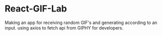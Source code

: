 # React-GIF-Lab
Making an app for receiving random GIF's and generating according to an input.
using axios to fetch api from GIPHY for developers.

